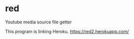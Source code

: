 # red
Youtube media source file getter

This program is linking Heroku.
https://red2.herokuapp.com/

